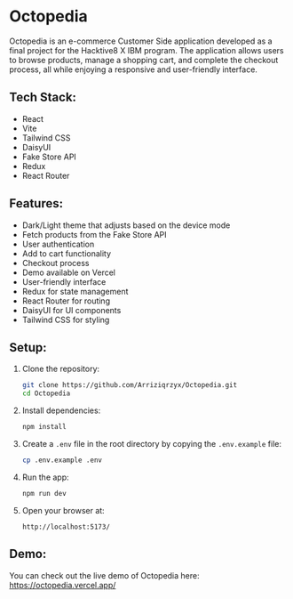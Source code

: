 # Octopedia

Octopedia is an e-commerce Customer Side application developed as a final project for the Hacktive8 X IBM program. The application allows users to browse products, manage a shopping cart, and complete the checkout process, all while enjoying a responsive and user-friendly interface.

## Tech Stack:

- React
- Vite
- Tailwind CSS
- DaisyUI
- Fake Store API
- Redux
- React Router

## Features:

- Dark/Light theme that adjusts based on the device mode
- Fetch products from the Fake Store API
- User authentication
- Add to cart functionality
- Checkout process
- Demo available on Vercel
- User-friendly interface
- Redux for state management
- React Router for routing
- DaisyUI for UI components
- Tailwind CSS for styling

## Setup:

1. Clone the repository:

   ```bash
   git clone https://github.com/Arriziqrzyx/Octopedia.git
   cd Octopedia
   ```

2. Install dependencies:

   ```bash
   npm install
   ```

3. Create a `.env` file in the root directory by copying the `.env.example` file:

   ```bash
   cp .env.example .env

   ```

4. Run the app:

   ```bash
   npm run dev
   ```

5. Open your browser at:
   ```
   http://localhost:5173/
   ```

## Demo:

You can check out the live demo of Octopedia here: https://octopedia.vercel.app/
